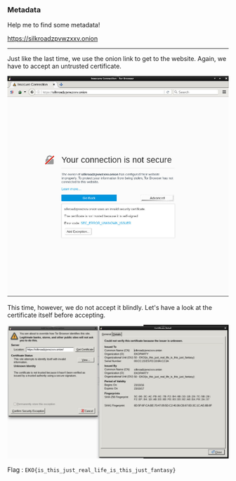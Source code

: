 ### Metadata

Help me to find some metadata!

https://silkroadzpvwzxxv.onion

---

Just like the last time, we use the onion link to get to the website. Again, we have to accept an untrusted certificate.

![Adding an exception](add-exception.jpg)

This time, however, we do not accept it blindly. Let's have a look at the certificate itself before accepting.

![Certificate](certificate.jpg)

Flag : `EKO{is_this_just_real_life_is_this_just_fantasy}`
